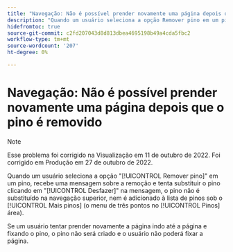 ```yaml
---
title: "Navegação: Não é possível prender novamente uma página depois que o pino é removido"
description: "Quando um usuário seleciona a opção Remover pino em um pino, recebe uma mensagem sobre a remoção e tenta substituir o pino clicando em Desfazer na mensagem, o pino não é substituído na navegação superior, nem é adicionado à lista de pinos na área Mais pinos (o menu de três pontos nos Pinos).Se um usuário tentar refixar a página indo para a página e fixando-a, o pino não é criado e o usuário não pode fixar a página."
hidefromtoc: true
source-git-commit: c2fd207043d8d813dbea4695198b49a4cda5fbc2
workflow-type: tm+mt
source-wordcount: '207'
ht-degree: 0%

---
```



# Navegação: Não é possível prender novamente uma página depois que o pino é removido

>[!NOTE]
>
>Esse problema foi corrigido na Visualização em 11 de outubro de 2022. Foi corrigido em Produção em 27 de outubro de 2022.

Quando um usuário seleciona a opção &quot;[!UICONTROL Remover pino]&quot; em um pino, recebe uma mensagem sobre a remoção e tenta substituir o pino clicando em &quot;[!UICONTROL Desfazer]&quot; na mensagem, o pino não é substituído na navegação superior, nem é adicionado à lista de pinos sob o [!UICONTROL Mais pinos] (o menu de três pontos no [!UICONTROL Pinos] área).

Se um usuário tentar prender novamente a página indo até a página e fixando o pino, o pino não será criado e o usuário não poderá fixar a página.

